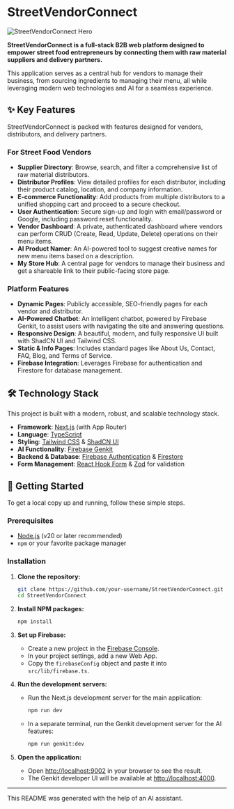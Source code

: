 # StreetVendorConnect

![StreetVendorConnect Hero](https://images.pexels.com/photos/10543750/pexels-photo-10543750.jpeg?auto=compress&cs=tinysrgb&w=1260&h=750&dpr=2)

**StreetVendorConnect is a full-stack B2B web platform designed to empower street food entrepreneurs by connecting them with raw material suppliers and delivery partners.**

This application serves as a central hub for vendors to manage their business, from sourcing ingredients to managing their menu, all while leveraging modern web technologies and AI for a seamless experience.

## ✨ Key Features

StreetVendorConnect is packed with features designed for vendors, distributors, and delivery partners.

### For Street Food Vendors
- **Supplier Directory**: Browse, search, and filter a comprehensive list of raw material distributors.
- **Distributor Profiles**: View detailed profiles for each distributor, including their product catalog, location, and company information.
- **E-commerce Functionality**: Add products from multiple distributors to a unified shopping cart and proceed to a secure checkout.
- **User Authentication**: Secure sign-up and login with email/password or Google, including password reset functionality.
- **Vendor Dashboard**: A private, authenticated dashboard where vendors can perform CRUD (Create, Read, Update, Delete) operations on their menu items.
- **AI Product Namer**: An AI-powered tool to suggest creative names for new menu items based on a description.
- **My Store Hub**: A central page for vendors to manage their business and get a shareable link to their public-facing store page.

### Platform Features
- **Dynamic Pages**: Publicly accessible, SEO-friendly pages for each vendor and distributor.
- **AI-Powered Chatbot**: An intelligent chatbot, powered by Firebase Genkit, to assist users with navigating the site and answering questions.
- **Responsive Design**: A beautiful, modern, and fully responsive UI built with ShadCN UI and Tailwind CSS.
- **Static & Info Pages**: Includes standard pages like About Us, Contact, FAQ, Blog, and Terms of Service.
- **Firebase Integration**: Leverages Firebase for authentication and Firestore for database management.

## 🛠️ Technology Stack

This project is built with a modern, robust, and scalable technology stack.

- **Framework**: [Next.js](https://nextjs.org/) (with App Router)
- **Language**: [TypeScript](https://www.typescriptlang.org/)
- **Styling**: [Tailwind CSS](https://tailwindcss.com/) & [ShadCN UI](https://ui.shadcn.com/)
- **AI Functionality**: [Firebase Genkit](https://firebase.google.com/docs/genkit)
- **Backend & Database**: [Firebase Authentication](https://firebase.google.com/docs/auth) & [Firestore](https://firebase.google.com/docs/firestore)
- **Form Management**: [React Hook Form](https://react-hook-form.com/) & [Zod](https://zod.dev/) for validation

## 🚀 Getting Started

To get a local copy up and running, follow these simple steps.

### Prerequisites

- [Node.js](https://nodejs.org/) (v20 or later recommended)
- `npm` or your favorite package manager

### Installation

1.  **Clone the repository:**
    ```bash
    git clone https://github.com/your-username/StreetVendorConnect.git
    cd StreetVendorConnect
    ```

2.  **Install NPM packages:**
    ```bash
    npm install
    ```

3.  **Set up Firebase:**
    - Create a new project in the [Firebase Console](https://console.firebase.google.com/).
    - In your project settings, add a new Web App.
    - Copy the `firebaseConfig` object and paste it into `src/lib/firebase.ts`.

4.  **Run the development servers:**
    - Run the Next.js development server for the main application:
      ```bash
      npm run dev
      ```
    - In a separate terminal, run the Genkit development server for the AI features:
      ```bash
      npm run genkit:dev
      ```

5.  **Open the application:**
    - Open [http://localhost:9002](http://localhost:9002) in your browser to see the result.
    - The Genkit developer UI will be available at [http://localhost:4000](http://localhost:4000).

---

This README was generated with the help of an AI assistant.
